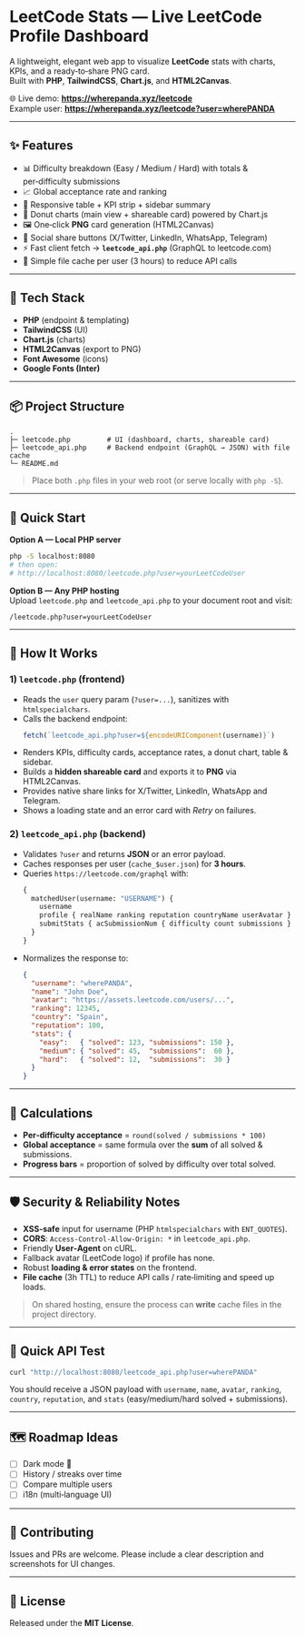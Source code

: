 # LeetCode Stats — Live LeetCode Profile Dashboard

A lightweight, elegant web app to visualize **LeetCode** stats with charts, KPIs, and a ready‑to‑share PNG card.  
Built with **PHP**, **TailwindCSS**, **Chart.js**, and **HTML2Canvas**.

🌐 Live demo: **https://wherepanda.xyz/leetcode**  
Example user: **https://wherepanda.xyz/leetcode?user=wherePANDA**

---

## ✨ Features

- 📊 Difficulty breakdown (Easy / Medium / Hard) with totals & per‑difficulty submissions
- 📈 Global acceptance rate and ranking
- 🧾 Responsive table + KPI strip + sidebar summary
- 🥧 Donut charts (main view + shareable card) powered by Chart.js
- 🖼️ One‑click **PNG** card generation (HTML2Canvas)
- 🔗 Social share buttons (X/Twitter, LinkedIn, WhatsApp, Telegram)
- ⚡ Fast client fetch → **`leetcode_api.php`** (GraphQL to leetcode.com)
- 🧊 Simple file cache per user (3 hours) to reduce API calls

---

## 🧰 Tech Stack

- **PHP** (endpoint & templating)
- **TailwindCSS** (UI)
- **Chart.js** (charts)
- **HTML2Canvas** (export to PNG)
- **Font Awesome** (icons)
- **Google Fonts (Inter)**

---

## 📦 Project Structure

```
.
├─ leetcode.php         # UI (dashboard, charts, shareable card)
├─ leetcode_api.php     # Backend endpoint (GraphQL → JSON) with file cache
└─ README.md
```

> Place both `.php` files in your web root (or serve locally with `php -S`).

---

## 🚀 Quick Start

**Option A — Local PHP server**

```bash
php -S localhost:8080
# then open:
# http://localhost:8080/leetcode.php?user=yourLeetCodeUser
```

**Option B — Any PHP hosting**  
Upload `leetcode.php` and `leetcode_api.php` to your document root and visit:
```
/leetcode.php?user=yourLeetCodeUser
```

---

## 🔌 How It Works

### 1) `leetcode.php` (frontend)
- Reads the `user` query param (`?user=...`), sanitizes with `htmlspecialchars`.
- Calls the backend endpoint:
  ```js
  fetch(`leetcode_api.php?user=${encodeURIComponent(username)}`)
  ```
- Renders KPIs, difficulty cards, acceptance rates, a donut chart, table & sidebar.
- Builds a **hidden shareable card** and exports it to **PNG** via HTML2Canvas.
- Provides native share links for X/Twitter, LinkedIn, WhatsApp and Telegram.
- Shows a loading state and an error card with *Retry* on failures.

### 2) `leetcode_api.php` (backend)
- Validates `?user` and returns **JSON** or an error payload.
- Caches responses per user (`cache_$user.json`) for **3 hours**.
- Queries `https://leetcode.com/graphql` with:
  ```graphql
  {
    matchedUser(username: "USERNAME") {
      username
      profile { realName ranking reputation countryName userAvatar }
      submitStats { acSubmissionNum { difficulty count submissions } }
    }
  }
  ```
- Normalizes the response to:
  ```json
  {
    "username": "wherePANDA",
    "name": "John Doe",
    "avatar": "https://assets.leetcode.com/users/...",
    "ranking": 12345,
    "country": "Spain",
    "reputation": 100,
    "stats": {
      "easy":   { "solved": 123, "submissions": 150 },
      "medium": { "solved": 45,  "submissions":  60 },
      "hard":   { "solved": 12,  "submissions":  30 }
    }
  }
  ```

---

## 🧮 Calculations

- **Per‑difficulty acceptance** = `round(solved / submissions * 100)`  
- **Global acceptance** = same formula over the **sum** of all solved & submissions.  
- **Progress bars** = proportion of solved by difficulty over total solved.

---

## 🛡️ Security & Reliability Notes

- **XSS‑safe** input for username (PHP `htmlspecialchars` with `ENT_QUOTES`).
- **CORS**: `Access-Control-Allow-Origin: *` in `leetcode_api.php`.
- Friendly **User‑Agent** on cURL.
- Fallback avatar (LeetCode logo) if profile has none.
- Robust **loading & error states** on the frontend.
- **File cache** (3h TTL) to reduce API calls / rate‑limiting and speed up loads.

> On shared hosting, ensure the process can **write** cache files in the project directory.

---

## 🧪 Quick API Test

```bash
curl "http://localhost:8080/leetcode_api.php?user=wherePANDA"
```

You should receive a JSON payload with `username`, `name`, `avatar`, `ranking`, `country`, `reputation`, and `stats` (easy/medium/hard solved + submissions).

---

## 🗺️ Roadmap Ideas

- [ ] Dark mode 🌙  
- [ ] History / streaks over time  
- [ ] Compare multiple users  
- [ ] i18n (multi‑language UI)

---

## 🤝 Contributing

Issues and PRs are welcome. Please include a clear description and screenshots for UI changes.

---

## 🪪 License

Released under the **MIT License**.
